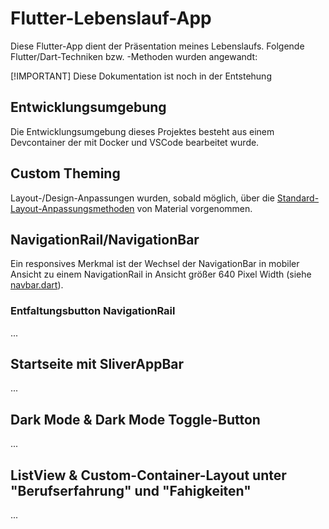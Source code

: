 # Flutter-Lebenslauf-App

Diese Flutter-App dient der Präsentation meines Lebenslaufs. Folgende Flutter/Dart-Techniken bzw. -Methoden wurden angewandt:

[!IMPORTANT] Diese Dokumentation ist noch in der Entstehung

## Entwicklungsumgebung

Die Entwicklungsumgebung dieses Projektes besteht aus einem Devcontainer der mit Docker und VSCode bearbeitet wurde.

## Custom Theming

Layout-/Design-Anpassungen wurden, sobald möglich, über die [Standard-Layout-Anpassungsmethoden](lib/theme/theme_customize.dart) von Material vorgenommen.

## NavigationRail/NavigationBar

Ein responsives Merkmal ist der Wechsel der NavigationBar in mobiler Ansicht zu einem NavigationRail in Ansicht größer 640 Pixel Width (siehe [navbar.dart](lib/utils/navbar.dart)).

### Entfaltungsbutton NavigationRail

...

## Startseite mit SliverAppBar

...

## Dark Mode & Dark Mode Toggle-Button

...

## ListView & Custom-Container-Layout unter "Berufserfahrung" und "Fahigkeiten"

...